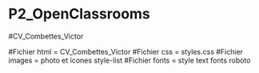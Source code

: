 # P2_OpenClassrooms

#CV_Combettes_Victor

#Fichier html = CV_Combettes_Victor
#Fichier css = styles.css
#Fichier images = photo et icones style-list
#Fichier fonts = style text fonts roboto
